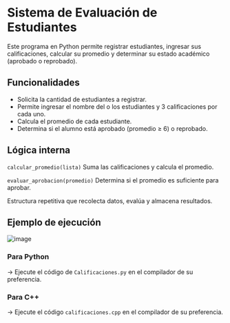 # Sistema de Evaluación de Estudiantes

Este programa en Python permite registrar estudiantes, ingresar sus calificaciones, calcular su promedio y determinar su estado académico (aprobado o reprobado).

## Funcionalidades

+ Solicita la cantidad de estudiantes a registrar.
+ Permite ingresar el nombre del o los estudiantes y 3 calificaciones por cada uno.  
+ Calcula el promedio de cada estudiante.  
+ Determina si el alumno está aprobado (promedio ≥ 6) o reprobado.  

## Lógica interna

`calcular_promedio(lista)` Suma las calificaciones y calcula el promedio.

`evaluar_aprobacion(promedio)` Determina si el promedio es suficiente para aprobar.

Estructura repetitiva que recolecta datos, evalúa y almacena resultados.

## Ejemplo de ejecución

![image](https://github.com/user-attachments/assets/7f8ecca8-6ef7-4850-b8c5-37b975272ab9)


### Para Python
-> Ejecute el código de `Calificaciones.py` en el compilador de su preferencia.

### Para C++
-> Ejecute el código `calificaciones.cpp` en el compilador de su preferencia.
